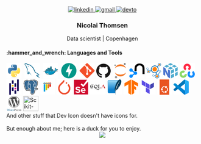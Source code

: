 <div id="header" align="center">
  <div id="badges">
    <a href="https://www.linkedin.com/in/nicolai-thomsen-cph/">
      <img src="https://img.shields.io/badge/LinkedIn-blue?style=for-the-badge&logo=linkedin&logoColor=white" alt="linkedin"/>
    </a>
    <a href="mailto:nicolaibthomsen@gmail.com">
      <img src="https://img.shields.io/badge/Gmail-D14836?style=for-the-badge&logo=gmail&logoColor=white" alt="gmail"/>
    </a>
    <a href="https://dev.to/nthomsencph">
      <img src="https://img.shields.io/badge/dev.to-0A0A0A?style=for-the-badge&logo=devdotto" alt="devto"/>
    </a>
  </div>
  <h3>Nicolai Thomsen</h3>
  Data scientist | Copenhagen
</div>
<div align="center">
</div>
<h4>:hammer_and_wrench: Languages and Tools</h4>
<div>
  <img src="https://github.com/devicons/devicon/blob/master/icons/python/python-original.svg" title="Python" alt="python" width="40" height="40"/>&nbsp;
  <img src="https://github.com/devicons/devicon/blob/master/icons/mysql/mysql-original.svg" title="MySQL"  alt="MySQL" width="40" height="40"/>&nbsp;
  <img src="https://github.com/devicons/devicon/blob/master/icons/docker/docker-original.svg" title="Docker" alt="docker" width="40" height="40"/>&nbsp;
  <img src="https://github.com/devicons/devicon/blob/master/icons/fastapi/fastapi-original.svg" title="FastAPI" alt="fastapi" width="40" height="40"/>&nbsp;
  <img src="https://github.com/devicons/devicon/blob/master/icons/git/git-original.svg" title="Git" **alt="Git" width="40" height="40"/>
  <img src="https://github.com/devicons/devicon/blob/master/icons/github/github-original.svg" title="GitHub" width="40" height="40"/>
    <img src="https://github.com/devicons/devicon/blob/master/icons/jupyter/jupyter-original.svg" title="Jupyter" width="40" height="40"/>
      <img src="https://github.com/devicons/devicon/blob/master/icons/neo4j/neo4j-original.svg" title="Neo4J" width="40" height="40"/>
        <img src="https://github.com/devicons/devicon/blob/master/icons/networkx/networkx-original.svg" title="NetworkX" width="40" height="40"/>
          <img src="https://github.com/devicons/devicon/blob/master/icons/numpy/numpy-original.svg" title="NumPy" width="40" height="40"/>
            <img src="https://github.com/devicons/devicon/blob/master/icons/opencv/opencv-original.svg" title="OpenCV" width="40" height="40"/>
<img src="https://github.com/devicons/devicon/blob/master/icons/pandas/pandas-original.svg" title="Pandas" width="40" height="40"/>
<img src="https://github.com/devicons/devicon/blob/master/icons/postgresql/postgresql-original.svg" title="PostgreSQL" width="40" height="40"/>
<img src="https://github.com/devicons/devicon/blob/master/icons/pytest/pytest-original.svg" title="PyTest" width="40" height="40"/>
<img src="https://github.com/devicons/devicon/blob/master/icons/pytorch/pytorch-original.svg" title="PyTest" width="40" height="40"/>
<img src="https://github.com/devicons/devicon/blob/master/icons/selenium/selenium-original.svg" title="Selenium" width="40" height="40"/>
<img src="https://github.com/devicons/devicon/blob/master/icons/sqlalchemy/sqlalchemy-original.svg" title="SQLAlchemy" width="40" height="40"/>
<img src="https://github.com/devicons/devicon/blob/master/icons/sqlite/sqlite-original.svg" title="SQLite" width="40" height="40"/>
<img src="https://github.com/devicons/devicon/blob/master/icons/tensorflow/tensorflow-original.svg" title="TensorFlow" width="40" height="40"/>
<img src="https://github.com/devicons/devicon/blob/master/icons/terraform/terraform-original.svg" title="TerraForm" width="40" height="40"/>
<img src="https://github.com/devicons/devicon/blob/master/icons/ubuntu/ubuntu-plain.svg" title="Ubuntu" width="40" height="40"/>
<img src="https://github.com/devicons/devicon/blob/master/icons/vscode/vscode-original.svg" title="VSC" width="40" height="40"/>
<img src="https://github.com/devicons/devicon/blob/master/icons/wordpress/wordpress-original.svg" title="WordPress" width="40" height="40"/>
<img src="https://upload.wikimedia.org/wikipedia/commons/thumb/0/05/Scikit_learn_logo_small.svg/390px-Scikit_learn_logo_small.svg.png?20180808062052" title="Scikit-Learn" width="40" height="40"/>
</div>
And other stuff that Dev Icon doesn't have icons for.
<br><br>
But enough about me; here is a duck for you to enjoy.
<div id="header" align="center">
  <img src="https://media.tenor.com/h_NCHPv-WmQAAAAi/swim-ducky-commission.gif" width="300"/>

